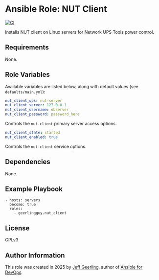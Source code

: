 # Ansible Role: NUT Client

[![CI](https://github.com/geerlingguy/ansible-role-nut_client/actions/workflows/ci.yml/badge.svg)](https://github.com/geerlingguy/ansible-role-nut_client/actions/workflows/ci.yml)

Installs NUT client on Linux servers for Network UPS Tools power control.

## Requirements

None.

## Role Variables

Available variables are listed below, along with default values (see `defaults/main.yml`):

```yaml
nut_client_ups: nut-server
nut_client_server: 127.0.0.1
nut_client_username: observer
nut_client_password: password_here
```

Controls the `nut-client` primary server access options.

```yaml
nut_client_state: started
nut_client_enabled: true
```

Controls the `nut-client` service options.

## Dependencies

None.

## Example Playbook

    - hosts: servers
      become: true
      roles:
        - geerlingguy.nut_client

## License

GPLv3

## Author Information

This role was created in 2025 by [Jeff Geerling](https://www.jeffgeerling.com/), author of [Ansible for DevOps](https://www.ansiblefordevops.com/).
